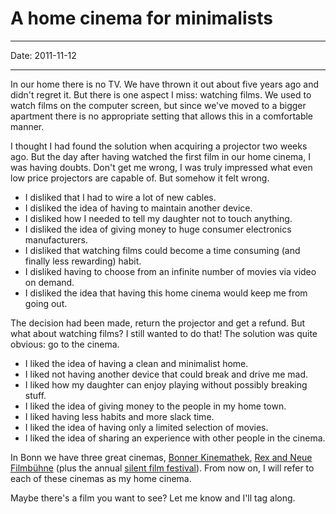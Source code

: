 # A home cinema for minimalists
----

Date: 2011-11-12

----

In our home there is no TV. We have thrown it out about five years ago and didn't regret it. But there is one aspect I miss: watching films. We used to watch films on the computer screen, but since we've moved to a bigger apartment there is no appropriate setting that allows this in a comfortable manner. 

I thought I had found the solution when acquiring a projector two weeks ago. But the day after having watched the first film in our home cinema, I was having doubts. Don't get me wrong, I was truly impressed what even low price projectors are capable of. But somehow it felt wrong. 

- I disliked that I had to wire a lot of new cables.
- I disliked the idea of having to maintain another device.
- I disliked how I needed to tell my daughter not to touch anything.
- I disliked the idea of giving money to huge consumer electronics manufacturers.
- I disliked that watching films could become a time consuming (and finally less rewarding) habit.
- I disliked having to choose from an infinite number of movies via video on demand.
- I disliked the idea that having this home cinema would keep me from going out.


The decision had been made, return the projector and get a refund. But what about watching films? I still wanted to do that! The solution was quite obvious: go to the cinema.

- I liked the idea of having a clean and minimalist home.
- I liked not having another device that could break and drive me mad.
- I liked how my daughter can enjoy playing without possibly breaking stuff.
- I liked the idea of giving money to the people in my home town.
- I liked having less habits and more slack time.
- I liked the idea of having only a limited selection of movies.
- I liked the idea of sharing an experience with other people in the cinema.

In Bonn we have three great cinemas, [Bonner Kinemathek](http://www.bonnerkinemathek.de/), [Rex and Neue Filmbühne](http://www.rex-filmbuehne.de/) (plus the annual [silent film festival](http://www.internationale-stummfilmtage.de/)). From now on, I will refer to each of these cinemas as my home cinema.

Maybe there's a film you want to see? Let me know and I'll tag along.

